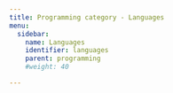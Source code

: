 ```yaml
---
title: Programming category - Languages
menu:
  sidebar:
    name: Languages
    identifier: languages
    parent: programming
    #weight: 40

---
```

